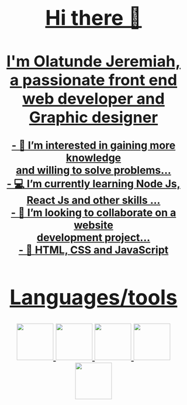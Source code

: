 
<h1 align="center">
  <a href="https://readme-typing-svg.herokuapp.com/demo/?font=&weight=500&size=30&color=F70505&lines=Hi%2C+there"/
  Hi there
</h1>

<h1>Hi there 🤗</h1>
<h2>I'm Olatunde Jeremiah, a passionate front end <br>web developer and Graphic designer</h2>
- 👀 I’m interested in gaining more knowledge <br> and willing to solve problems...<br>
- 💻 I’m currently learning Node Js, <br>React Js and other skills ... <br>
- 💞️ I’m looking to collaborate on a website <br>development project... <br>
- 🔫 <strong>HTML, CSS and JavaScript</strong>


<h1>Languages/tools</h1>
    <img src="reactjs.png" alt="" width="100px">
    <img src="html.png" alt="" width="100px">
    <img src="css.png" alt="" width="100px">
    <img src="js.png" alt="" width="100px">
    <img src="nodeja.png" alt="" width="100px">
